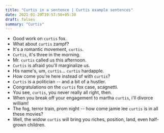 ```yaml
---
title: "Curtis in a sentence | Curtis example sentences"
date: 2021-01-20T19:57:50+05:30
draft: falses
summary: "Curtis"
---
```

- Good work on `curtis` fox.
- What about `curtis` zampf?
- It's a romantic movement, `curtis`.
- `Curtis`, it's three in the morning.
- Mr. `curtis` called us this afternoon.
- `Curtis` is afraid you'll marginalize us.
- His name's, um, `curtis`... `curtis` hardapple.
- How come you're here instead of with `curtis`?
- `Curtis` is a politician -- and a bit of a hustler.
- Congratulations on the `curtis` fox case, scagnetti.
- You see, `curtis`, you never really all right, then.
- When you break off your engagement to martha `curtis`, i'll divorce william!
- The fog, terror train, prom night -- how come jamie lee `curtis` is in all these movies?
- Well, the widow `curtis` will bring you riches, position, land, even half-grown children.
                 
